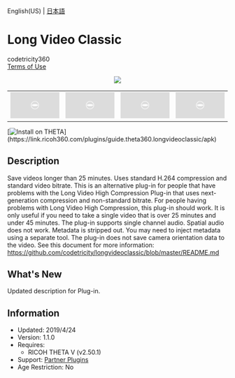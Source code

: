 English(US) | [日本語](README.ja.md)

# Long Video Classic

codetricity360  
[Terms of Use](http://www.apache.org/licenses/LICENSE-2.0)

<div align="center"><img src="./1.png"><table><tr><td><img src="./2.png"></td><td><img src="./3.png"></td><td><img src="./4.png"></td><td><img src="./5.png"></td></tr></table></div>

[![Install on THETA](https://assets.ricoh360.com/image/upload/v1/front/theta/install-button.svg?)](https://link.ricoh360.com/plugins/guide.theta360.longvideoclassic/apk)

## Description

<div id="plugin-description">

Save videos longer than 25 minutes. Uses standard H.264 compression and standard video bitrate. This is an alternative plug-in for people that have problems with the Long Video High Compression Plug-in that uses next-generation compression and non-standard bitrate. For people having problems with Long Video High Compression, this plug-in should work. It is only useful if you need to take a single video that is over 25 minutes and under 45 minutes. The plug-in supports single channel audio. Spatial audio does not work. Metadata is stripped out. You may need to inject metadata using a separate tool. The plug-in does not save camera orientation data to the video. See this document for more information: https://github.com/codetricity/longvideoclassic/blob/master/README.md

</div>

## What's New

<div>

Updated description for Plug-in.

</div>

## Information

- Updated: 2019/4/24
- Version: 1.1.0
- Requires:
  - RICOH THETA V (v2.50.1)
- Support: [Partner Plugins](https://community.theta360.guide/t/theta-v-long-video-plug-in-recording-beyond-25-minutes/3483)
- Age Restriction: No
